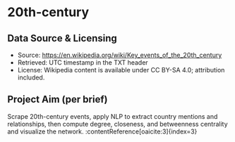 # 20th-century

## Data Source & Licensing
- Source: https://en.wikipedia.org/wiki/Key_events_of_the_20th_century  
- Retrieved: UTC timestamp in the TXT header  
- License: Wikipedia content is available under CC BY-SA 4.0; attribution included.

## Project Aim (per brief)
Scrape 20th-century events, apply NLP to extract country mentions and relationships, then compute degree, closeness, and betweenness centrality and visualize the network. :contentReference[oaicite:3]{index=3}
